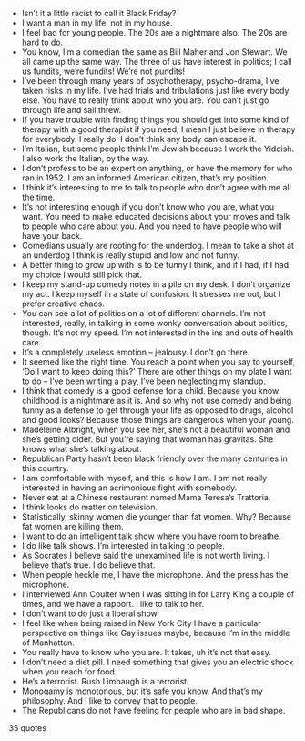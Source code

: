  - Isn’t it a little racist to call it Black Friday?
 - I want a man in my life, not in my house.
 - I feel bad for young people. The 20s are a nightmare also. The 20s are hard to do.
 - You know, I’m a comedian the same as Bill Maher and Jon Stewart. We all came up the same way. The three of us have interest in politics; I call us fundits, we’re fundits! We’re not pundits!
 - I’ve been through many years of psychotherapy, psycho-drama, I’ve taken risks in my life. I’ve had trials and tribulations just like every body else. You have to really think about who you are. You can’t just go through life and sail threw.
 - If you have trouble with finding things you should get into some kind of therapy with a good therapist if you need, I mean I just believe in therapy for everybody. I really do. I don’t think any body can escape it.
 - I’m Italian, but some people think I’m Jewish because I work the Yiddish. I also work the Italian, by the way.
 - I don’t profess to be an expert on anything, or have the memory for who ran in 1952. I am an informed American citizen, that’s my position.
 - I think it’s interesting to me to talk to people who don’t agree with me all the time.
 - It’s not interesting enough if you don’t know who you are, what you want. You need to make educated decisions about your moves and talk to people who care about you. And you need to have people who will have your back.
 - Comedians usually are rooting for the underdog. I mean to take a shot at an underdog I think is really stupid and low and not funny.
 - A better thing to grow up with is to be funny I think, and if I had, if I had my choice I would still pick that.
 - I keep my stand-up comedy notes in a pile on my desk. I don’t organize my act. I keep myself in a state of confusion. It stresses me out, but I prefer creative chaos.
 - You can see a lot of politics on a lot of different channels. I’m not interested, really, in talking in some wonky conversation about politics, though. It’s not my speed. I’m not interested in the ins and outs of health care.
 - It’s a completely useless emotion – jealousy. I don’t go there.
 - It seemed like the right time. You reach a point when you say to yourself, ‘Do I want to keep doing this?’ There are other things on my plate I want to do – I’ve been writing a play, I’ve been neglecting my standup.
 - I think that comedy is a good defense for a child. Because you know childhood is a nightmare as it is. And so why not use comedy and being funny as a defense to get through your life as opposed to drugs, alcohol and good looks? Because those things are dangerous when your young.
 - Madeleine Albright, when you see her, she’s not a beautiful woman and she’s getting older. But you’re saying that woman has gravitas. She knows what she’s talking about.
 - Republican Party hasn’t been black friendly over the many centuries in this country.
 - I am comfortable with myself, and this is how I am. I am not really interested in having an acrimonious fight with somebody.
 - Never eat at a Chinese restaurant named Mama Teresa’s Trattoria.
 - I think looks do matter on television.
 - Statistically, skinny women die younger than fat women. Why? Because fat women are killing them.
 - I want to do an intelligent talk show where you have room to breathe.
 - I do like talk shows. I’m interested in talking to people.
 - As Socrates I believe said the unexamined life is not worth living. I believe that’s true. I do believe that.
 - When people heckle me, I have the microphone. And the press has the microphone.
 - I interviewed Ann Coulter when I was sitting in for Larry King a couple of times, and we have a rapport. I like to talk to her.
 - I don’t want to do just a liberal show.
 - I feel like when being raised in New York City I have a particular perspective on things like Gay issues maybe, because I’m in the middle of Manhattan.
 - You really have to know who you are. It takes, uh it’s not that easy.
 - I don’t need a diet pill. I need something that gives you an electric shock when you reach for food.
 - He’s a terrorist. Rush Limbaugh is a terrorist.
 - Monogamy is monotonous, but it’s safe you know. And that’s my philosophy. And I like to convey that to people.
 - The Republicans do not have feeling for people who are in bad shape.

35 quotes